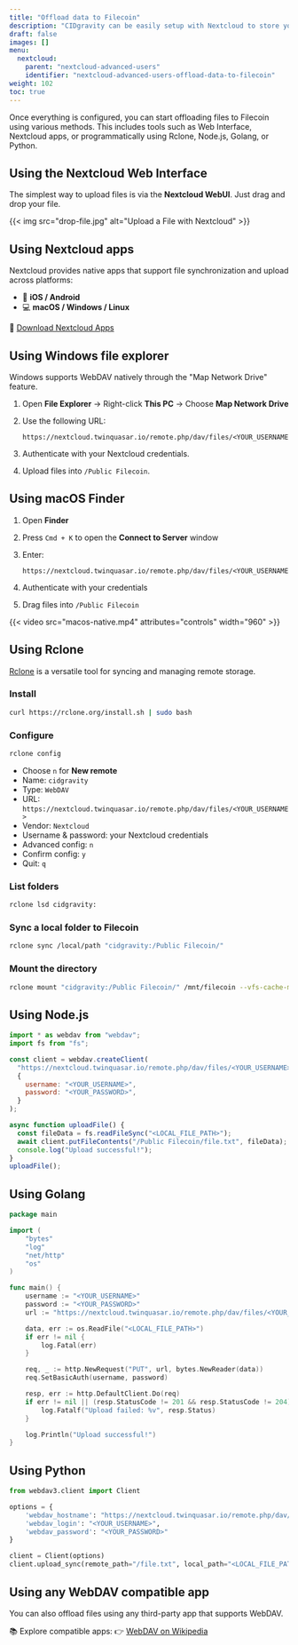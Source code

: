 ```yaml
---
title: "Offload data to Filecoin"
description: "CIDgravity can be easily setup with Nextcloud to store your files on IPFS"
draft: false
images: []
menu:
  nextcloud:
    parent: "nextcloud-advanced-users"
    identifier: "nextcloud-advanced-users-offload-data-to-filecoin"
weight: 102
toc: true
---
```


Once everything is configured, you can start offloading files to Filecoin using various methods. This includes tools such as Web Interface, Nextcloud apps, or programmatically using Rclone, Node.js, Golang, or Python.


## Using the Nextcloud Web Interface

The simplest way to upload files is via the **Nextcloud WebUI**. Just drag and drop your file.

{{< img src="drop-file.jpg" alt="Upload a File with Nextcloud" >}}


## Using Nextcloud apps

Nextcloud provides native apps that support file synchronization and upload across platforms:

* 📱 **iOS / Android**
* 💻 **macOS / Windows / Linux**

🔗 [Download Nextcloud Apps](https://nextcloud.com/files/)


## Using Windows file explorer

Windows supports WebDAV natively through the "Map Network Drive" feature.

1. Open **File Explorer** → Right-click **This PC** → Choose **Map Network Drive**
2. Use the following URL:

   ```
   https://nextcloud.twinquasar.io/remote.php/dav/files/<YOUR_USERNAME>/
   ```
3. Authenticate with your Nextcloud credentials.
4. Upload files into `/Public Filecoin`.


## Using macOS Finder

1. Open **Finder**
2. Press `Cmd + K` to open the **Connect to Server** window
3. Enter:

   ```
   https://nextcloud.twinquasar.io/remote.php/dav/files/<YOUR_USERNAME>
   ```
4. Authenticate with your credentials
5. Drag files into `/Public Filecoin`

{{< video src="macos-native.mp4" attributes="controls" width="960" >}}


## Using Rclone

[Rclone](https://rclone.org/) is a versatile tool for syncing and managing remote storage.

### Install

```bash
curl https://rclone.org/install.sh | sudo bash
```

### Configure

```bash
rclone config
```

* Choose `n` for **New remote**
* Name: `cidgravity`
* Type: `WebDAV`
* URL: `https://nextcloud.twinquasar.io/remote.php/dav/files/<YOUR_USERNAME>`
* Vendor: `Nextcloud`
* Username & password: your Nextcloud credentials
* Advanced config: `n`
* Confirm config: `y`
* Quit: `q`

### List folders

```bash
rclone lsd cidgravity:
```

### Sync a local folder to Filecoin

```bash
rclone sync /local/path "cidgravity:/Public Filecoin/"
```

### Mount the directory

```bash
rclone mount "cidgravity:/Public Filecoin/" /mnt/filecoin --vfs-cache-mode writes &
```


## Using Node.js

```javascript
import * as webdav from "webdav";
import fs from "fs";

const client = webdav.createClient(
  "https://nextcloud.twinquasar.io/remote.php/dav/files/<YOUR_USERNAME>/",
  {
    username: "<YOUR_USERNAME>",
    password: "<YOUR_PASSWORD>",
  }
);

async function uploadFile() {
  const fileData = fs.readFileSync("<LOCAL_FILE_PATH>");
  await client.putFileContents("/Public Filecoin/file.txt", fileData);
  console.log("Upload successful!");
}
uploadFile();
```


## Using Golang

```go
package main

import (
    "bytes"
    "log"
    "net/http"
    "os"
)

func main() {
    username := "<YOUR_USERNAME>"
    password := "<YOUR_PASSWORD>"
    url := "https://nextcloud.twinquasar.io/remote.php/dav/files/<YOUR_USERNAME>/Public Filecoin/file.txt"

    data, err := os.ReadFile("<LOCAL_FILE_PATH>")
    if err != nil {
        log.Fatal(err)
    }

    req, _ := http.NewRequest("PUT", url, bytes.NewReader(data))
    req.SetBasicAuth(username, password)

    resp, err := http.DefaultClient.Do(req)
    if err != nil || (resp.StatusCode != 201 && resp.StatusCode != 204) {
        log.Fatalf("Upload failed: %v", resp.Status)
    }

    log.Println("Upload successful!")
}
```


## Using Python

```python
from webdav3.client import Client

options = {
    'webdav_hostname': "https://nextcloud.twinquasar.io/remote.php/dav/files/<YOUR_USERNAME>/Public Filecoin/",
    'webdav_login': "<YOUR_USERNAME>",
    'webdav_password': "<YOUR_PASSWORD>"
}

client = Client(options)
client.upload_sync(remote_path="/file.txt", local_path="<LOCAL_FILE_PATH>")
```


## Using any WebDAV compatible app

You can also offload files using any third-party app that supports WebDAV.

📚 Explore compatible apps:
👉 [WebDAV on Wikipedia](https://en.wikipedia.org/wiki/WebDAV)